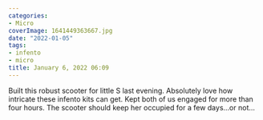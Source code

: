 ```yaml
---
categories:
- Micro
coverImage: 1641449363667.jpg
date: "2022-01-05"
tags:
- infento
- micro
title: January 6, 2022 06:09
---
```


Built this robust scooter for little S last evening. Absolutely love how intricate these infento kits can get. Kept both of us engaged for more than four hours. The scooter should keep her occupied for a few days...or not...
